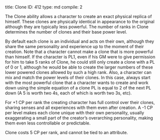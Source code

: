 title:          Clone
ID:             412
type:           md
compile:        2


The Clone ability allows a character to create an exact physical replica of himself. These clones are physically identical in appearance to the original although they are typically less powerful. The number of ranks in Clone determines the number of clones and their base power level.

By default each clone is an individual and acts on their own, although they share the same personality and experience up to the moment of their creation. Note that a character cannot make a clone that is more powerful than himself. If the character is PL1, even if his GM were to give permission for him to take 5 ranks of Clone, he could still only create a clone with a PL of 0 or 1, although he would be able to create the larger numbers of these lower powered clones allowed by such a high rank. Also, a character can mix and match the power levels of their clones. In this case, always start with the most powerful clone that a character wants to create and work down using the simple equation of a clone PL is equal to 2 of the next PL down (A 5 is worth two 4s, each of which is worth two 3s, etc).

For +1 CP per rank the creating character has full control over their clones, sharing senses and all experiences with them even after creation. A -1 CP per level makes each clone unique with their own personality, usually exaggerating a small part of the creator’s overarching personality, making them even less controllable or predictable.

Clone costs 5 CP per rank, and cannot be tied to an attribute.